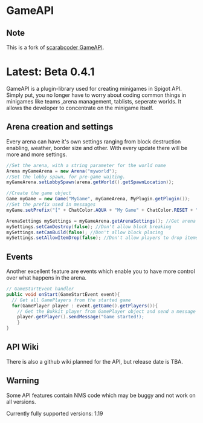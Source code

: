 # GameAPI

## Note
This is a fork of [scarabcoder GameAPI](https://github.com/scarabcoder/GameAPI).

# Latest: Beta 0.4.1

GameAPI is a plugin-library used for creating minigames in Spigot API.
Simply put, you no longer have to worry about coding common things in minigames like teams 
,arena management, tablists, seperate worlds. It allows the developer to concentrate on the 
minigame itself.

## Arena creation and settings
Every arena can have it's own settings ranging from block destruction enabling, weather, border size and other.
With every update there will be more and more settings.

```Java
//Set the arena, with a string parameter for the world name
Arena myGameArena = new Arena("myworld"); 
//Set the lobby spawn, for pre-game waiting.
myGameArena.setLobbySpawn(arena.getWorld().getSpawnLocation)); 

//Create the game object
Game myGame = new Game("MyGame", myGameArena, MyPlugin.getPlugin());  
//Set the prefix used in messages
myGame.setPrefix("[" + ChatColor.AQUA + "My Game" + ChatColor.RESET + "]"); 

ArenaSettings mySettings = myGameArena.getArenaSettings(); //Get arena settings
mySettings.setCanDestroy(false); //Don't allow block breaking
mySettings.setCanBuild(false); //Don't allow block placing
mySettings.setAllowItemDrop(false); //Don't allow players to drop items
```

## Events
Another excellent feature are events which enable you to have more control over what happens in the arena.
```Java
// GameStartEvent handler
public void onStart(GameStartEvent event){
  // Get all GamePlayers from the started game
  for(GamePlayer player : event.getGame().getPlayers()){
    // Get the Bukkit player from GamePlayer object and send a message
    player.getPlayer().sendMessage("Game started!);
    }
}
```

## API Wiki
There is also a github wiki planned for the API, but release date is TBA.

## Warning 
Some API features contain NMS code which may be buggy and not work on all versions.

Currently fully supported versions: 1.19
